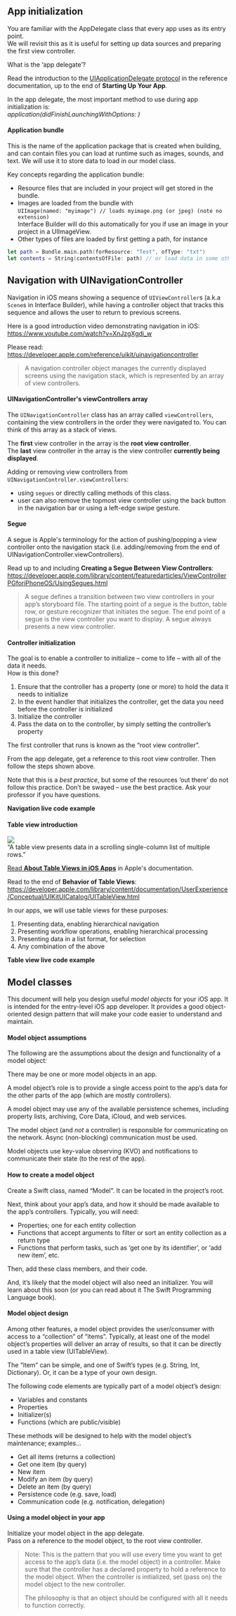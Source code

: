 ## App initialization

You are familiar with the AppDelegate class that every app uses as its entry point.<br>
We will revisit this as it is useful for setting up data sources and preparing the first view controller.

What is the ‘app delegate’?

Read the introduction to the [UIApplicationDelegate protocol](https://developer.apple.com/library/ios/documentation/UIKit/Reference/UIApplicationDelegate_Protocol/index.html) 
in the reference documentation, up to the end of **Starting Up Your App**.

In the app delegate, the most important method to use during app initialization is:  
_application(didFinishLaunchingWithOptions: )_

#### Application bundle
 
This is the name of the application package that is created when building, and can contain files you can load at runtime 
such as images, sounds, and text. We will use it to store data to load in our model class.

Key concepts regarding the application bundle:
- Resource files that are included in your project will get stored in the bundle.
- Images are loaded from the bundle with <br>`UIImage(named: "myimage") // loads myimage.png (or jpeg) (note no extension)`<br> 
Interface Builder will do this automatically for you if use an image in your project in a UIImageView.
- Other types of files are loaded by first getting a path, for instance 
```swift
let path = Bundle.main.path(forResource: "Test", ofType: "txt")
let contents = String(contentsOfFile: path) // or load data in some other way
 ```


## Navigation with UINavigationController

Navigation in iOS means showing a sequence of `UIViewController`s (a.k.a `Scene`s in Interface Builder), while having a controller object that tracks this sequence and allows the user to return to previous screens.

Here is a good introduction video demonstrating navigation in iOS:<br>https://www.youtube.com/watch?v=XnJzgXgdi_w

Please read:
https://developer.apple.com/reference/uikit/uinavigationcontroller

> A navigation controller object manages the currently displayed screens using the navigation stack, which is represented by an array of view controllers.

#### UINavigationController's viewControllers array

The `UINavigationController` class has an array called `viewControllers`, containing the view controllers in the order they were navigated to.
You can think of this array as a stack of views.

The **first** view controller in the array is the **root view controller**.<br>
The **last** view controller in the array is the view controller **currently being displayed**.

Adding or removing view controllers from `UINavigationController.viewControllers`:
* using `segues` or directly calling methods of this class.
* user can also remove the topmost view controller using the back button in the navigation bar or using a left-edge swipe gesture.

#### Segue

A segue is Apple's terminology for the action of pushing/popping a view controller onto the navigation stack 
(i.e. adding/removing from the end of UINavigationController.viewControllers).

Read up to and including **Creating a Segue Between View Controllers**: <br>
https://developer.apple.com/library/content/featuredarticles/ViewControllerPGforiPhoneOS/UsingSegues.html
> A segue defines a transition between two view controllers in your app’s storyboard file. The starting point of a segue is the button, table row, or gesture recognizer that initiates the segue. The end point of a segue is the view controller you want to display. A segue always presents a new view controller.


#### Controller initialization

The goal is to enable a controller to initialize – come to life – with all of the data it needs.
<br>How is this done?

1.  Ensure that the controller has a property (one or more) to hold the data it needs to initialize
2.  In the event handler that initializes the controller, get the data you need before the controller is initialized
3.  Initialize the controller
4.  Pass the data on to the controller, by simply setting the controller’s property

The first controller that runs is known as the “root view controller”.

From the app delegate, get a reference to this root view controller.
Then follow the steps shown above.

Note that this is a _best practice_, but some of the resources ‘out there’ do not follow this practice. 
Don’t be swayed – use the best practice. Ask your professor if you have questions.


**Navigation live code example**


#### Table view introduction

![](https://developer.apple.com/library/content/documentation/UserExperience/Conceptual/TableView_iPhone/Art/types_of_table_views.jpg)
<br>“A table view presents data in a scrolling single-column list of multiple rows.”  

[Read **About Table Views in iOS Apps**](https://developer.apple.com/library/content/documentation/UserExperience/Conceptual/TableView_iPhone/AboutTableViewsiPhone/AboutTableViewsiPhone.html) in Apple's documentation.

Read to the end of **Behavior of Table Views**:<br>
https://developer.apple.com/library/content/documentation/UserExperience/Conceptual/UIKitUICatalog/UITableView.html

In our apps, we will use table views for these purposes:

1.  Presenting data, enabling hierarchical navigation
2.  Presenting workflow operations, enabling hierarchical processing
3.  Presenting data in a list format, for selection
4.  Any combination of the above

**Table view live code example**

## Model classes

This document will help you design useful _model objects_ for your iOS app. It is intended for the entry-level iOS app developer.
It provides a good object-oriented design pattern that will make your code easier to understand and maintain.

#### Model object assumptions

The following are the assumptions about the design and functionality of a model object:

There may be one or more model objects in an app.

A model object’s role is to provide a single access point to the app’s data for the other parts of the app (which are mostly controllers).

A model object may use any of the available persistence schemes, including property lists, archiving, Core Data, iCloud, and web services.

The model object (and _not_ a controller) is responsible for communicating on the network. Async (non-blocking) communication must be used.

Model objects use key-value observing (KVO) and notifications to communicate their state (to the rest of the app).

#### How to create a model object

Create a Swift class, named “Model”. It can be located in the project’s root.

Next, think about your app’s data, and how it should be made available to the app’s controllers. Typically, you will need:

*   Properties; one for each entity collection
*   Functions that accept arguments to filter or sort an entity collection as a return type
*   Functions that perform tasks, such as ‘get one by its identifier’, or ‘add new item’, etc.

Then, add these class members, and their code.

And, it’s likely that the model object will also need an initializer. You will learn about this soon (or you can read about it The Swift Programming Language book).

#### Model object design

Among other features, a model object provides the user/consumer with access to a “collection” of “items”. 
Typically, at least one of the model object’s properties will deliver an array of results, so that it can be directly used in a table view (UITableView).

The “item” can be simple, and one of Swift’s types (e.g. String, Int, Dictionary). Or, it can be a type of your own design.

The following code elements are typically part of a model object’s design:

- Variables and constants
- Properties
- Initializer(s)
- Functions (which are public/visible)

These methods will be designed to help with the model object’s maintenance; examples…

- Get all items (returns a collection)
- Get one item (by query)
- New item
- Modify an item (by query)
- Delete an item (by query)
- Persistence code (e.g. save, load)
- Communication code (e.g. notification, delegation)

#### Using a model object in your app

Initialize your model object in the app delegate. <br>
Pass on a reference to the model object, to the root view controller.

> Note: This is the pattern that you will use every time you want to get access to the app’s data (i.e. the model object) in a controller. 
Make sure that the controller has a declared property to hold a reference to the model object. 
When the controller is initialized, set (pass on) the model object to the new controller.
> 
> The philosophy is that an object should be configured with all it needs to function correctly.
